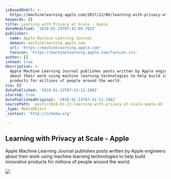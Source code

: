 ```yaml
---
isBasedOnUrl: >-
  https://machinelearning.apple.com/2017/12/06/learning-with-privacy-at-scale.html
keywords: []
title: Learning with Privacy at Scale - Apple
dateModified: '2018-01-23T07:41:09.702Z'
publisher:
  name: Apple Machine Learning Journal
  domain: machinelearning.apple.com
  url: 'https://machinelearning.apple.com'
  favicon: 'https://machinelearning.apple.com/favicon.ico'
author: []
inFeed: true
description: >-
  Apple Machine Learning Journal publishes posts written by Apple engineers
  about their work using machine learning technologies to help build innovative
  products for millions of people around the world.
via: {}
datePublished: '2018-01-23T07:41:11.198Z'
starred: true
datePublishedOriginal: '2018-01-23T07:41:11.198Z'
sourcePath: _posts/2018-01-23-learning-with-privacy-at-scale-apple.md
_type: MediaObject
_context: 'http://schema.org'

---
```

<article style=""><h1>Learning with Privacy at Scale - Apple</h1><p>Apple Machine Learning Journal publishes posts written by Apple engineers about their work using machine learning technologies to help build innovative products for millions of people around the world.</p><img src="https://www.apple.com/ac/structured-data/images/open_graph_logo.png" /></article>